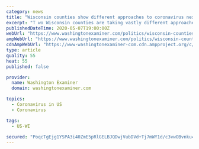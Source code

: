 ```yaml
---
category: news
title: "Wisconsin counties show different approaches to coronavirus next steps"
excerpt: "T wo Wisconsin counties are taking vastly different approaches to their next step in the COVID-19 pandemic. Dane County's executive, Joe Parisi, extended his emergency order until"
publishedDateTime: 2020-05-07T19:00:00Z
webUrl: "https://www.washingtonexaminer.com/politics/wisconsin-counties-show-different-approaches-to-coronavirus-next-steps"
ampWebUrl: "https://www.washingtonexaminer.com/politics/wisconsin-counties-show-different-approaches-to-coronavirus-next-steps?_amp=true"
cdnAmpWebUrl: "https://www-washingtonexaminer-com.cdn.ampproject.org/c/s/www.washingtonexaminer.com/politics/wisconsin-counties-show-different-approaches-to-coronavirus-next-steps?_amp=true"
type: article
quality: 55
heat: 55
published: false

provider:
  name: Washington Examiner
  domain: washingtonexaminer.com

topics:
  - Coronavirus in US
  - Coronavirus

tags:
  - US-WI

secured: "PoqcTgEjg1YSPA3i40ZmE5pRlGELBJQDwjVubDVd+Tj7mWY1d/c3vwOBvnku4VO36GQr4XjIfy19iUVE+EeTUhzuuW2UMMhD4JocUoWZYCYwOeQvI6yMcWcU0WubsHBVwoO8WBRQJ6c6Ke0Rb968T+IrrXmc9rrIRAidx7XtL9fDHs0GN2F+QZzPhN/6KrwkEumR1b2TTmO5FVDD/SzuqQsEz7oSBAS/gdPvaatclN0sSX+XI4jyi55xiygTvFbSD28IC8f3NwkU7n/6hoHfwjHs6uj2Q6VKXhPxq2rQRngIieok3SnP9csD4IwA3sbiDPLcEvU2BXicHfjy2XLrp3Mf+sXMlvr2I2nZn+o+wmMXSHtsNnvr7MPlFW5Gdu7ogB7BFUVCa2cAr3Fw9CGs6O6MRyOmK2AeRo244s5ZneGBtHwbe4XHTljl5dVHUnW21b0tPfsusNweIInRudHlmbLpnu9VmoAnDQq1HlLPsIc=;sKBhN2weHHWdXZRCbzMPOg=="
---
```


